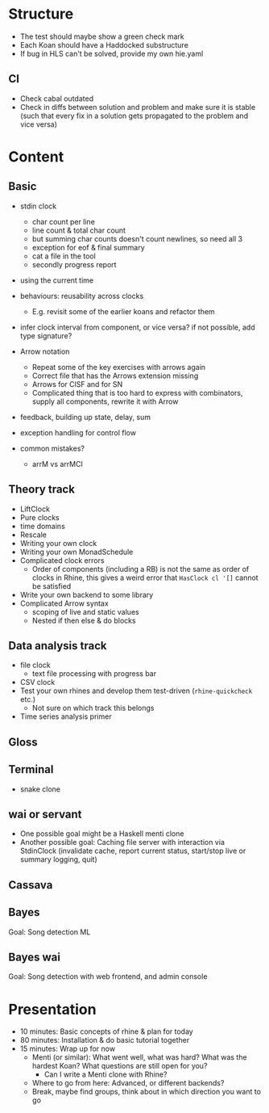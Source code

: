 # Structure

* The test should maybe show a green check mark
* Each Koan should have a Haddocked substructure
* If bug in HLS can't be solved, provide my own hie.yaml

## CI

* Check cabal outdated
* Check in diffs between solution and problem and make sure it is stable (such that every fix in a solution gets propagated to the problem and vice versa)

# Content
## Basic

* stdin clock
    * char count per line
    * line count & total char count
    * but summing char counts doesn't count newlines, so need all 3
    * exception for eof & final summary
    * cat a file in the tool
    * secondly progress report
* using the current time
* behaviours: reusability across clocks
    * E.g. revisit some of the earlier koans and refactor them
* infer clock interval from component, or vice versa? if not possible, add type signature?

* Arrow notation
    * Repeat some of the key exercises with arrows again
    * Correct file that has the Arrows extension missing
    * Arrows for ClSF and for SN
    * Complicated thing that is too hard to express with combinators, supply all components, rewrite it with Arrow

* feedback, building up state, delay, sum
* exception handling for control flow

* common mistakes?
    * arrM vs arrMCl

## Theory track

* LiftClock
* Pure clocks
* time domains
* Rescale
* Writing your own clock
* Writing your own MonadSchedule
* Complicated clock errors
    * Order of components (including a RB) is not the same as order of clocks in Rhine, this gives a weird error that `HasClock cl '[]` cannot be satisfied
* Write your own backend to some library
* Complicated Arrow syntax
    * scoping of live and static values
    * Nested if then else & do blocks

## Data analysis track

* file clock
    * text file processing with progress bar
* CSV clock
* Test your own rhines and develop them test-driven (`rhine-quickcheck` etc.)
    * Not sure on which track this belongs
* Time series analysis primer

## Gloss

## Terminal

* snake clone

## wai or servant

* One possible goal might be a Haskell menti clone
* Another possible goal: Caching file server with interaction via StdinClock (invalidate cache, report current status, start/stop live or summary logging, quit)

## Cassava

## Bayes

Goal: Song detection ML

## Bayes wai

Goal: Song detection with web frontend, and admin console

# Presentation

* 10 minutes: Basic concepts of rhine & plan for today
* 80 minutes: Installation & do basic tutorial together
* 15 minutes: Wrap up for now
  * Menti (or similar): What went well, what was hard? What was the hardest Koan? What questions are still open for you?
    * Can I write a Menti clone with Rhine?
  * Where to go from here: Advanced, or different backends?
  * Break, maybe find groups, think about in which direction you want to go
